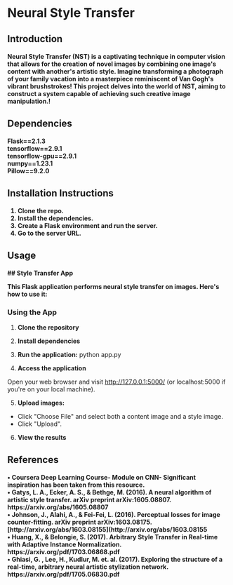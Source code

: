 <h1>Neural Style Transfer</h1> 
<h2>Introduction</h2>
<h4>Neural Style Transfer (NST) is a captivating technique in computer vision that allows for the creation of novel images by combining one image's content with another's artistic style. Imagine transforming a photograph of your family vacation into a masterpiece reminiscent of Van Gogh's vibrant brushstrokes! This project delves into the world of NST, aiming to construct a system capable of achieving such creative image manipulation.!
</h4>
<h2>Dependencies</h2>
<h4>Flask==2.1.3<br>
tensorflow==2.9.1 <br>
tensorflow-gpu==2.9.1<br>
numpy==1.23.1<br>
Pillow==9.2.0</h4>
<h2>Installation Instructions</h2>
<h4>
  <ol>
    <li> Clone the repo.</li>
    <li> Install the dependencies.</li>
    <li> Create a Flask environment and run the server.</li>
    <li> Go to the server URL.</li>
  </ol>
</h4>
<h2>
  Usage
</h2>
<h4> 
  ## Style Transfer App

This Flask application performs neural style transfer on images. Here's how to use it:

###  Using the App

1.  **Clone the repository**

2. **Install dependencies**

3. **Run the application:**
python app.py
4. **Access the application**

Open your web browser and visit http://127.0.0.1:5000/ (or localhost:5000 if you're on your local machine).

5. **Upload images:**

* Click "Choose File" and select both a content image and a style image.
* Click "Upload".

6. **View the results**

</h4>
<h2>References</h2>
<h4> •	Coursera Deep Learning Course- Module on CNN- Significant inspiration has been taken from this resource.<br>
•	Gatys, L. A., Ecker, A. S., & Bethge, M. (2016). A neural algorithm of artistic style transfer. arXiv preprint arXiv:1605.08807. https://arxiv.org/abs/1605.08807<br>
•	Johnson, J., Alahi, A., & Fei-Fei, L. (2016). Perceptual losses for image counter-fitting. arXiv preprint arXiv:1603.08175. [http://arxiv.org/abs/1603.08155](http://arxiv.org/abs/1603.08155<br>
•	Huang, X., & Belongie, S. (2017). Arbitrary Style Transfer in Real-time with Adaptive Instance Normalization. https://arxiv.org/pdf/1703.06868.pdf<br>
•	Ghiasi, G. , Lee, H., Kudlur, M. et. al. (2017). Exploring the structure of a real-time, arbitrary neural artistic stylization network. https://arxiv.org/pdf/1705.06830.pdf<br>
</h4>
